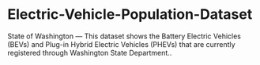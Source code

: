 # Electric-Vehicle-Population-Dataset
State of Washington — This dataset shows the Battery Electric Vehicles (BEVs) and Plug-in Hybrid Electric Vehicles (PHEVs) that are currently registered through Washington State Department..

